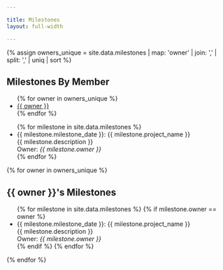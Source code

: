 ```yaml
---

title: Milestones
layout: full-width

---
```


{% assign owners_unique = site.data.milestones | map: 'owner' | join: ',' | split: ',' | uniq | sort %}

<div style='display:block;'>
<h2>Milestones By Member</h2>
<ul class='milestone_members'>
   {% for owner in owners_unique %}
    <li><a href="#{{ owner | replace: ' ', '-'}}">{{ owner }}</a></li>
   {% endfor %}
</ul>
</div>
<div class='milestones'>
<ul>
{% for milestone in site.data.milestones %}
    <li><div class='milestone_header'>{{ milestone.milestone_date }}: {{ milestone.project_name }}</div>
        <div class='milestone_project'>{{ milestone.description }}</div>
        <div>Owner: <i>{{ milestone.owner }}</i>
        </div>
    </li>
{% endfor %}
</ul> 

{% for owner in owners_unique %}
<section id="{{ owner | replace: ' ', '-' }}">
<h2>{{ owner }}'s Milestones</h2>
<ul>
    {% for milestone in site.data.milestones %}
        {% if milestone.owner == owner %}
        <li><div class='milestone_header'>{{ milestone.milestone_date }}: {{ milestone.project_name }}</div>
            <div class='milestone_project'>{{ milestone.description }}</div>
            <div>Owner: <i>{{ milestone.owner }}</i>
            </div>
        </li>
        {% endif %}
    {% endfor %}
</ul>
</section>
{% endfor %}
</div>
